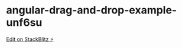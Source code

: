# angular-drag-and-drop-example-unf6su

[Edit on StackBlitz ⚡️](https://stackblitz.com/edit/angular-drag-and-drop-example-unf6su)